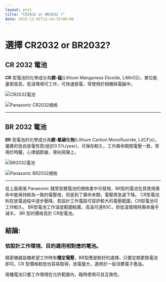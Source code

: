 ```yaml
---
layout: post
title: "CR2032 or BR2032 ?"
date: 2015-12-01T12:14:15+08:00
---
```


# 選擇 CR2032 or BR2032? #

## CR 2032 電池
**CR** 型電池的化學成分為**鋰-錳**(Lithium Manganese Dioxide, LiMnO2)，單位能量密度高，低溫環境可工作，可快速放電，常使用於相機與電腦中。

![CR2032電池](http://robodock.github.io/images/2015/11/Panasonic_CR2032.jpg)

![Panasonic CR2032規格](http://robodock.github.io/images/2015/11/Panasonic_CR2032.png)

---

## BR 2032 電池

**BR** 型電池的化學成分為**鋰-氟碳化物**(Lithium Carbon Monofluoride, Li(CF)x)，優異的低自放電性質(低於0.5%/year)，可保存較久，工作壽命期間電壓一致，常用於時鐘，心律調節器，導向飛彈上。

![BR2032電池](http://robodock.github.io/images/2015/11/Panasonic_BR2032.jpg)

![Panasonic BR2032規格](http://robodock.github.io/images/2015/11/Panasonic_BR2032.png)

---

從上面兩張 Panasonic 錢幣型鋰電池的規格書中可發現，BR型的電池在其使用壽命中能保持較為一致的電壓值，但是到了壽命末期，電壓將急遽下降。
CR型電池則在放電過程中逐步壓降，若設計工作電路可容許較大的電壓範圍，CR型電池可工作較久。
BR型電池工作溫度範圍較廣，高溫可達80C，但低溫環境時壽命幾乎減半。
BR 型的價格高於 CR型電池。

## 結論:

### 依設計工作環境、目的選用相對應的電池。

精密儀器設備希望工作時有**穩定電壓**，BR型應是較好的選擇，只要定期更換電池即可。CR 型價格較低也容易取得，放電量大，適用於一般消費電子產品。

兩種電池只要工作環境在允許範圍內，臨時使用可具互換性。
